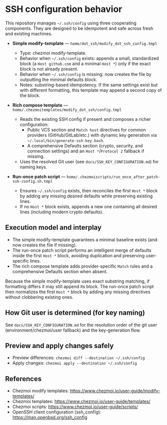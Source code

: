# SSH configuration behavior

This repository manages `~/.ssh/config` using three cooperating components. They are designed to be idempotent and safe across fresh and existing machines.

- __Simple modify-template__ — `home/dot_ssh/modify_dot_ssh_config.tmpl`
  - Type: chezmoi modify-template.
  - Behavior when `~/.ssh/config` exists: appends a small, standardized block (a `Host github.com` and a minimal `Host *`) only if the exact block is not already present.
  - Behavior when `~/.ssh/config` is missing: now creates the file by outputting the minimal defaults block.
  - Notes: substring-based idempotency. If the same settings exist but with different formatting, this template may append a second copy of the block.

- __Rich compose template__ — `home/.chezmoitemplates/modify_dot_ssh/config.tmpl`
  - Reads the existing SSH config if present and composes a richer configuration:
    - Public VCS section and `Match host` directives for common providers (GitHub/GitLab/etc.) with dynamic key generation via `~/.local/bin/generate-ssh-key.bash`.
    - A comprehensive Defaults section (crypto, security, and connection settings) and an `Host *`/`Protocol 2` fallback if missing.
  - Uses the resolved Git user (see `docs/SSH_KEY_CONFIGURATION.md`) for naming keys.

- __Run-once patch script__ — `home/.chezmoiscripts/run_once_after_patch-ssh-config.sh.tmpl`
  - Ensures `~/.ssh/config` exists, then reconciles the first `Host *` block by adding any missing desired defaults while preserving existing lines.
  - If no `Host *` block exists, appends a new one containing all desired lines (including modern crypto defaults).

## Execution model and interplay

- The simple modify-template guarantees a minimal baseline exists (and now creates the file if missing).
- The run-once patch script performs an intelligent merge of defaults inside the first `Host *` block, avoiding duplication and preserving user-specific lines.
- The rich compose template adds provider-specific `Match` rules and a comprehensive Defaults section when absent.

Because the simple modify-template uses exact substring matching, if formatting differs it may still append its block. The run-once patch script then normalizes the first `Host *` block by adding any missing directives without clobbering existing ones.

## How Git user is determined (for key naming)

See `docs/SSH_KEY_CONFIGURATION.md` for the resolution order of the git user (environment/chezmoi/user fallback) and the key-generation flow.

## Preview and apply changes safely

- Preview differences: `chezmoi diff --destination ~/.ssh/config`
- Apply changes: `chezmoi apply --destination ~/.ssh/config`

## References

- Chezmoi modify templates: https://www.chezmoi.io/user-guide/modify-templates/
- Chezmoi templates: https://www.chezmoi.io/user-guide/templates/
- Chezmoi scripts: https://www.chezmoi.io/user-guide/scripts/
- OpenSSH client configuration (ssh_config): https://man.openbsd.org/ssh_config
